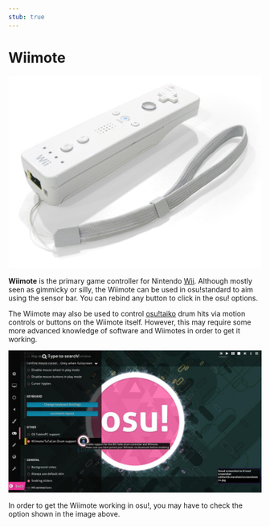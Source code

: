 ```yaml
---
stub: true
---
```


# Wiimote

![](img/wiimote.jpg "Wiimote")

**Wiimote** is the primary game controller for Nintendo [Wii](https://en.wikipedia.org/wiki/Wii "Wikipedia"). Although  mostly seen as gimmicky or silly, the Wiimote can be used in osu!standard to aim using the sensor bar. You can rebind any button to click in the osu! options.

The Wiimote may also be used to control [osu!taiko](/wiki/Game_mode/osu!taiko) drum hits via motion controls or buttons on the Wiimote itself. However, this may require some more advanced knowledge of software and Wiimotes in order to get it working.

![](img/wiimote-support-option.jpg "Wiimote support option in osu!")

In order to get the Wiimote working in osu!, you may have to check the option shown in the image above.
